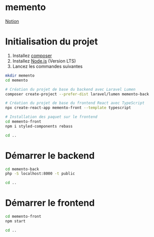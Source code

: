 # memento
[Notion](https://owen-calvin.notion.site/Application-web-II-924bc8c9573b4b7390ef0f1394d36b60)


# Initialisation du projet
1. Installez [composer](https://getcomposer.org/)
2. Installez [Node.js](https://nodejs.org/en/) (Version LTS)
3. Lancez les commandes suivantes
```sh
mkdir memento
cd memento

# Création du projet de base du backend avec Laravel Lumen
composer create-project --prefer-dist laravel/lumen memento-back

# Création du projet de base du frontend React avec TypeScript
npx create-react-app memento-front --template typescript

# Installation des paquet sur le frontend
cd memento-front
npm i styled-components rebass

cd ..
```

# Démarrer le backend
```sh
cd memento-back
php -S localhost:8000 -t public

cd ..
```

# Démarrer le frontend
```sh
cd memento-front
npm start

cd ..
```

